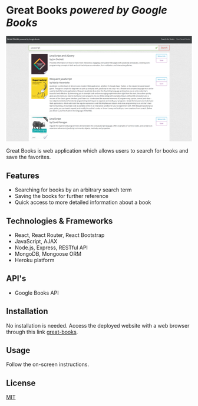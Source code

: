 # Great Books _powered by Google Books_

![great-books](images/great-books.png 'Great Books')

Great Books is web application which allows users to search for books and save the favorites.

## Features

- Searching for books by an arbitrary search term
- Saving the books for further reference
- Quick access to more detailed information about a book

## Technologies & Frameworks

- React, React Router, React Bootstrap
- JavaScript, AJAX
- Node.js, Express, RESTful API
- MongoDB, Mongoose ORM
- Heroku platform

## API's

- Google Books API

## Installation

No installation is needed. Access the deployed website with a web browser through this link [great-books](https://great-books.herokuapp.com/).

## Usage

Follow the on-screen instructions.

## License

[MIT](https://choosealicense.com/licenses/mit/)
